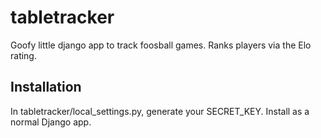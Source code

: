 # tabletracker
Goofy little django app to track foosball games. Ranks players via the Elo rating.

## Installation
In tabletracker/local_settings.py, generate your SECRET_KEY. Install as a normal Django app.
